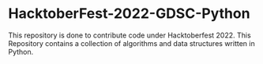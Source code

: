 # HacktoberFest-2022-GDSC-Python
This repository is done to contribute code under Hacktoberfest 2022. This Repository contains a collection of algorithms and data structures written in Python. 
